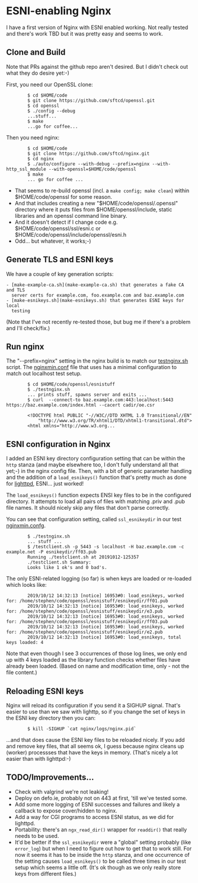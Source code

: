 
# ESNI-enabling Nginx

I have a first version of Nginx with ESNI enabled working. Not really tested 
and there's work TBD but it was pretty easy and seems to work.

## Clone and Build 

Note that PRs against the github repo aren't desired. But I didn't check out
what they do desire yet:-)

First, you need our OpenSSL clone:

            $ cd $HOME/code
            $ git clone https://github.com/sftcd/openssl.git
            $ cd openssl
            $ ./config --debug
            ...stuff...
            $ make
            ...go for coffee...

Then you need nginx:

            $ cd $HOME/code
            $ git clone https://github.com/sftcd/nginx.git
            $ cd nginx
            $ ./auto/configure --with-debug --prefix=nginx --with-http_ssl_module --with-openssl=$HOME/code/openssl
            $ make
            ... go for coffee ...

- That seems to re-build openssl (incl. a ``make config; make clean``) within
  $HOME/code/openssl for some reason.
- And that includes creating a new "$HOME/code/openssl/.openssl" directory
  where it puts files from $HOME/openssl/include, static libraries and an
  openssl command line binary.
- And it doesn't detect if I change code e.g. $HOME/code/openssl/ssl/esni.c or
  $HOME/code/openssl/include/openssl/esni.h
- Odd... but whatever, it works;-) 

## Generate TLS and ESNI keys

We have a couple of key generation scripts:

    - [make-example-ca.sh](make-example-ca.sh) that generates a fake CA and TLS 
      server certs for example.com, foo.example.com and baz.example.com
    - [make-esnikeys.sh](make-esnikeys.sh) that generates ESNI keys for local
      testing

(Note that I've not recently re-tested those, but bug me if there's a problem
and I'll check/fix.)

## Run nginx

The "--prefix=nginx" setting in the nginx build is to match our [testnginx.sh](testnginx.sh)
script.  The [nginxmin.conf](nginxmin.conf) file that uses has a minimal configuration to 
match out localhost test setup.

            $ cd $HOME/code/openssl/esnistuff
            $ ./testnginx.sh
            ... prints stuff, spawns server and exits ...
            $ curl  --connect-to baz.example.com:443:localhost:5443 https://baz.example.com/index.html --cacert cadir/oe.csr 
            
            <!DOCTYPE html PUBLIC "-//W3C//DTD XHTML 1.0 Transitional//EN"
                "http://www.w3.org/TR/xhtml1/DTD/xhtml1-transitional.dtd">
            <html xmlns="http://www.w3.org...

## ESNI configuration in Nginx

I added an ESNI key directory configuration setting that can be within the ``http``
stanza (and maybe elsewhere too, I don't fully understand all that yet;-) in the
nginx config file. Then,
with a bit of generic parameter handling and the addition of a ``load_esnikeys()`` 
function that's pretty much as done for [lighttpd](./lighttpd), ESNI... just worked!

The ``load_esnikeys()`` function expects ENSI key files to be in the configured
directory. It attempts to load all pairs of files with matching <foo>.priv and
<foo>.pub file names. It should nicely skip any files that don't parse correctly.

You can see that configuration setting, called ``ssl_esnikeydir`` in our
test [nginxmin.confg](nginxmin.conf).

            $ ./testnginx.sh
            ... stuff ...
            $ /testclient.sh -p 5443 -s localhost -H baz.example.com -c example.net -P esnikeydir/ff03.pub
            Running ./testclient.sh at 20191012-125357
            ./testclient.sh Summary: 
            Looks like 1 ok's and 0 bad's.

The only ESNI-related logging (so far) is when keys are loaded or re-loaded which looks
like:

            2019/10/12 14:32:13 [notice] 16953#0: load_esnikeys, worked for: /home/stephen/code/openssl/esnistuff/esnikeydir/ff01.pub
            2019/10/12 14:32:13 [notice] 16953#0: load_esnikeys, worked for: /home/stephen/code/openssl/esnistuff/esnikeydir/e3.pub
            2019/10/12 14:32:13 [notice] 16953#0: load_esnikeys, worked for: /home/stephen/code/openssl/esnistuff/esnikeydir/ff03.pub
            2019/10/12 14:32:13 [notice] 16953#0: load_esnikeys, worked for: /home/stephen/code/openssl/esnistuff/esnikeydir/e2.pub
            2019/10/12 14:32:13 [notice] 16953#0: load_esnikeys, total keys loaded: 4

Note that even though I see 3 occurrences of those log lines, we only end up
with 4 keys loaded as the library function checks whether files have already
been loaded. (Based on name and modification time, only - not the file content.)

## Reloading ESNI keys

Nginx will reload its configuration if you send it a SIGHUP signal. That's easier
to use than we saw with lighttp, so if you change the set of keys in the ESNI key
directory then you can:

            $ kill -SIGHUP `cat nginx/logs/nginx.pid`

...and that does cause the ESNI key files to be reloaded nicely. If you add and
remove key files, that all seems ok, I guess because nginx cleans up (worker)
processses that have the keys in memory. (That's nicely a lot easier than with 
lighttpd:-) 

## TODO/Improvements...

- Check with valgrind we're not leaking! 
- Deploy on defo.ie, probably not on 443 at first, 'till we've tested some.
- Add some more logging of ESNI successes and failures and likely a callback
  to expose cover/hidden to nginx.
- Add a way for CGI programs to access ESNI status, as we did for lighttpd.
- Portability: there's an ``ngx_read_dir()`` wrapper for ``readdir()`` that
  really needs to be used.
- It'd be better if the ``ssl_esnikeydir`` were a "global" setting probably (like
  ``error_log``) but when I need to figure out how to get that to work still. For
  now it seems it has to be inside the ``http`` stanza, and one occurrence of 
  the setting causes ``load_esnikeys()`` to be called three times in our test
  setup which seems a little off. (It's ok though as we only really store keys
  from different files.)



